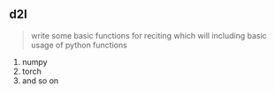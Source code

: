 ## d2l
> write some basic functions for reciting
>which will including basic usage of python functions
1. numpy
2. torch
3. and so on 
